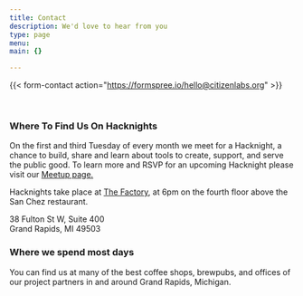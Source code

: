 ```yaml
---
title: Contact
description: We'd love to hear from you
type: page
menu:
main: {}

---
```


{{< form-contact action="https://formspree.io/hello@citizenlabs.org"  >}}

<br>

### Where To Find Us On Hacknights

On the first and third Tuesday of every month we meet for a Hacknight, a chance to build, share and learn about tools to create, support, and serve the public good. To learn more and RSVP for an upcoming Hacknight please visit our [Meetup page.](https://www.meetup.com/Citizen-Labs/)

Hacknights take place at [The Factory](http://workthefactory.com), at 6pm on the fourth floor above the San Chez restaurant.

38 Fulton St W, Suite 400
<br>Grand Rapids, MI 49503

### Where we spend most days

You can find us at many of the best coffee shops, brewpubs, and offices of our project partners in and around Grand Rapids, Michigan.
